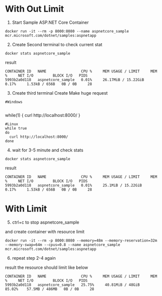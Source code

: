 # With Out Limit

1. Start Sample ASP.NET Core Container 

```
docker run -it --rm -p 8000:8080 --name aspnetcore_sample mcr.microsoft.com/dotnet/samples:aspnetapp
```

2. Create Second terminal to check current stat

```
docker stats aspnetcore_sample
```

result

```
CONTAINER ID   NAME                CPU %     MEM USAGE / LIMIT     MEM %     NET I/O         BLOCK I/O   PIDS
5993b2a0d118   aspnetcore_sample   0.01%     26.17MiB / 15.22GiB   0.17%     1.53kB / 656B   0B / 0B     28
```

3. Create third terminal Create Make huge request
```
#Windows


```
while(1)
{
  curl http://localhost:8000/ 
}

```
#Linux 
while true
do
  curl http://localhost:8000/
done
```

4. wait for 3-5 minute and check stats

```
docker stats aspnetcore_sample
```

result

```
CONTAINER ID   NAME                CPU %     MEM USAGE / LIMIT     MEM %     NET I/O         BLOCK I/O   PIDS
5993b2a0d118   aspnetcore_sample   0.01%     25.1MiB / 15.22GiB   0.17%     1.53kB / 656B   0B / 0B     28
```

# With Limit

5. ctrl+c to stop aspnetcore_sample

and create container with resource limit

```
docker run -it --rm -p 8000:8080 --memory=48m --memory-reservation=32m --memory-swap=64m --cpus=0.8 --name aspnetcore_sample mcr.microsoft.com/dotnet/samples:aspnetapp
```

6. repeat step 2-4 again


result the resource should limit like below

```
CONTAINER ID   NAME                CPU %     MEM USAGE / LIMIT     MEM %     NET I/O         BLOCK I/O   PIDS
5993b2a0d118   aspnetcore_sample   25.75%     40.81MiB / 48GiB     85.02%    57.5MB / 486MB   0B / 0B     28
```



